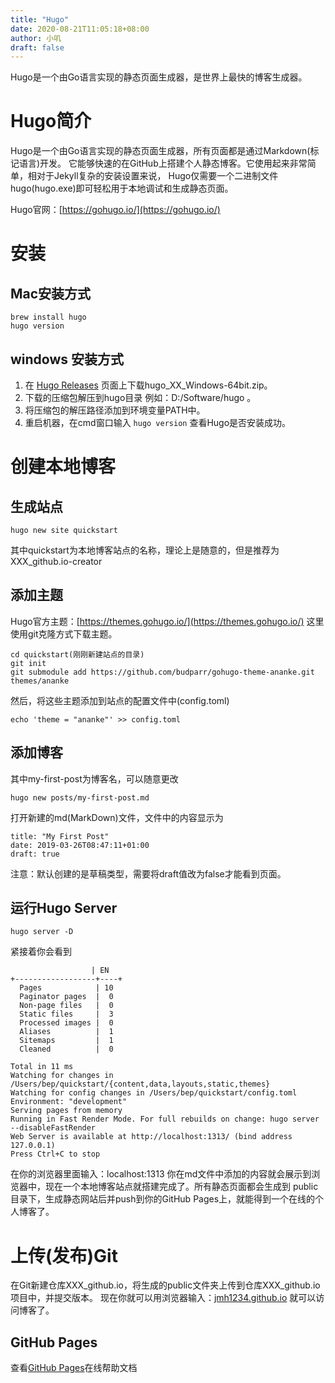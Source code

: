 ```yaml
---
title: "Hugo"
date: 2020-08-21T11:05:18+08:00
author: 小叽
draft: false
---
```


Hugo是一个由Go语言实现的静态页面生成器，是世界上最快的博客生成器。

<!--more-->
# Hugo简介
Hugo是一个由Go语言实现的静态页面生成器，所有页面都是通过Markdown(标记语言)开发。
它能够快速的在GitHub上搭建个人静态博客。它使用起来非常简单，相对于Jekyll复杂的安装设置来说，
Hugo仅需要一个二进制文件hugo(hugo.exe)即可轻松用于本地调试和生成静态页面。

Hugo官网：[https://gohugo.io/](https://gohugo.io/)

# 安装
## Mac安装方式
````
brew install hugo
hugo version
````

## windows 安装方式
1. 在 [Hugo Releases](https://github.com/gohugoio/hugo/releases) 页面上下载hugo_XX_Windows-64bit.zip。
2. 下载的压缩包解压到hugo目录 例如：D:/Software/hugo 。
3. 将压缩包的解压路径添加到环境变量PATH中。
4. 重启机器，在cmd窗口输入 `hugo version` 查看Hugo是否安装成功。

# 创建本地博客
## 生成站点
````
hugo new site quickstart
````
其中quickstart为本地博客站点的名称，理论上是随意的，但是推荐为 XXX_github.io-creator

## 添加主题
Hugo官方主题：[https://themes.gohugo.io/](https://themes.gohugo.io/)
这里使用git克隆方式下载主题。
````
cd quickstart(刚刚新建站点的目录)
git init
git submodule add https://github.com/budparr/gohugo-theme-ananke.git themes/ananke
````
然后，将这些主题添加到站点的配置文件中(config.toml)
````
echo 'theme = "ananke"' >> config.toml
````

## 添加博客
其中my-first-post为博客名，可以随意更改
````
hugo new posts/my-first-post.md
````
打开新建的md(MarkDown)文件，文件中的内容显示为
````
title: "My First Post"
date: 2019-03-26T08:47:11+01:00
draft: true
````
注意：默认创建的是草稿类型，需要将draft值改为false才能看到页面。

## 运行Hugo Server
````
hugo server -D
````
紧接着你会看到
````
                  | EN
+------------------+----+
  Pages            | 10
  Paginator pages  |  0
  Non-page files   |  0
  Static files     |  3
  Processed images |  0
  Aliases          |  1
  Sitemaps         |  1
  Cleaned          |  0

Total in 11 ms
Watching for changes in /Users/bep/quickstart/{content,data,layouts,static,themes}
Watching for config changes in /Users/bep/quickstart/config.toml
Environment: "development"
Serving pages from memory
Running in Fast Render Mode. For full rebuilds on change: hugo server --disableFastRender
Web Server is available at http://localhost:1313/ (bind address 127.0.0.1)
Press Ctrl+C to stop
````
在你的浏览器里面输入：localhost:1313
你在md文件中添加的内容就会展示到浏览器中，现在一个本地博客站点就搭建完成了。所有静态页面都会生成到 public 目录下，生成静态网站后并push到你的GitHub Pages上，就能得到一个在线的个人博客了。

# 上传(发布)Git
在Git新建仓库XXX_github.io，将生成的public文件夹上传到仓库XXX_github.io项目中，并提交版本。
现在你就可以用浏览器输入：[jmh1234.github.io](jmh1234.github.io) 就可以访问博客了。

## GitHub Pages
查看[GitHub Pages](https://guides.github.com/features/pages/)在线帮助文档
